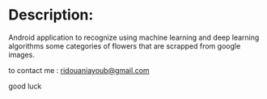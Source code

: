 # Description:
Android application to recognize using machine learning and deep learning algorithms some categories of flowers that are scrapped from google images.

to contact me : ridouaniayoub@gmail.com

good luck
